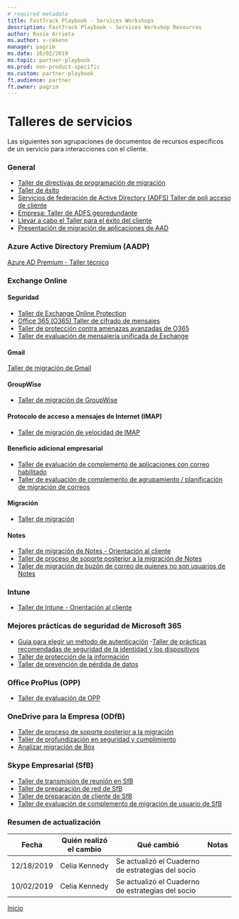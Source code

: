 ```yaml
---  
# required metadata  
title: FastTrack Playbook - Services Workshops
description: FastTrack Playbook - Services Workshop Resources
author: Rosie Arrieta
ms.author: v-cekenn
manager: pagrim
ms.date: 10/02/2019  
ms.topic: partner-playbook  
ms.prod: non-product-specific  
ms.custom: partner-playbook  
ft.audience: partner
ft.owner: pagrim
---  
```


# Talleres de servicios

Las siguientes son agrupaciones de documentos de recursos específicos de un servicio para interacciones con el cliente.

### General

- [Taller de directivas de programación de migración](https://ftdocs-bcm.azureedge.net/public/en-us-migration-scheduling-policy-deck-v1.pptx)
- [Taller de éxito](https://ftdocs-bcm.azureedge.net/public/en-us-success-workshop-deck-v1.pptx)
- [Servicios de federación de Active Directory (ADFS) Taller de poli acceso de cliente](https://ftdocs-bcm.azureedge.net/public/en-us-adfs-client-access-policy-workshop-v1.pptx)
- [Empresa: Taller de ADFS georedundante](https://ftdocs-bcm.azureedge.net/public/en-us-adfs-geo-redundant-v1.pptx)
- [Llevar a cabo el Taller para el éxito del cliente](assess-conduct-customer-success-workshop-partner.md)
- [Presentación de migración de aplicaciones de AAD](https://aka.ms/frpaadappmigrationdeck)

### Azure Active Directory Premium (AADP)

[Azure AD Premium - Taller técnico](https://aka.ms/FRPFTOPTask2533WorkshopLocalized)

### Exchange Online

#### Seguridad

- [Taller de Exchange Online Protection](https://ftdocs-bcm.azureedge.net/public/en-us-o365-eop-workshop-v1.pptx)
- [Office 365 (O365) Taller de cifrado de mensajes](https://ftdocs-bcm.azureedge.net/public/en-us-o365-ome-workshop-v1.pptx)
- [Taller de protección contra amenazas avanzadas de O365](https://ftdocs-bcm.azureedge.net/public/en-us-365-atp-workshop-v1.pptx)
- [Taller de evaluación de mensajería unificada de Exchange](https://ftdocs-bcm.azureedge.net/public/en-us-exchange-unified-messaging-assessment-workshop-v1.pptx)

#### Gmail

[Taller de migración de Gmail](https://ftdocs-bcm.azureedge.net/public/en-us-gmail-migration-workshop-v1.pptx)

#### GroupWise

- [Taller de migración de GroupWise](https://ftdocs-bcm.azureedge.net/public/en-us-groupwise-migration-workshop-v1.pptx)

#### Protocolo de acceso a mensajes de Internet (IMAP)

- [Taller de migración de velocidad de IMAP](https://ftdocs-bcm.azureedge.net/public/en-us-imap-migration-workshop-v1.pptx)

#### Beneficio adicional empresarial

- [Taller de evaluación de complemento de aplicaciones con correo habilitado](https://ftdocs-bcm.azureedge.net/public/en-us-mail-enabled-apps-add-on-assessment-workshop-v1.pptx)
- [Taller de evaluación de complemento de agrupamiento / planificación de migración de correos](https://ftdocs-bcm.azureedge.net/public/mail-migration-grouping-planning-addon-assment-workshop-v1.pptx)

#### Migración

- [Taller de migración](https://ftdocs-bcm.azureedge.net/public/en-us-exchange-velocity-migration-workshop-v1.pptx)

#### Notes

- [Taller de migración de Notes - Orientación al cliente](https://ftdocs-bcm.azureedge.net/public/en-us-notes-migration-workshop-v1.pptx)
- [Taller de proceso de soporte posterior a la migración de Notes](https://ftdocs-bcm.azureedge.net/public/post-migration-support-process-workshop-v1.pptx)
- [Taller de migración de buzón de correo de quienes no son usuarios de Notes](https://ftdocs-bcm.azureedge.net/public/post-migration-support-process-workshop-v1.pptx)

### Intune

- [Taller de Intune - Orientación al cliente](https://ftdocs-bcm.azureedge.net/public/m365-ems-microsoft-intune-workshops-v1.pdf)

### Mejores prácticas de seguridad de Microsoft 365

- [Guía para elegir un método de autenticación](https://ftdocs-bcm.azureedge.net/public/en-us-aadp-authmethod-v1.pptx)
-[Taller de prácticas recomendadas de seguridad de la identidad y los dispositivos](https://aka.ms/FRPDeploySecurelyGuidance)
- [Taller de protección de la información](https://ftdocs-bcm.azureedge.net/public/en-us-o365-ip-discussion-v1.pptx)
- [Taller de prevención de pérdida de datos](https://ftdocs-bcm.azureedge.net/public/en-us-o365-dlp-workshop-v1.pptx)

### Office ProPlus (OPP)

- [Taller de evaluación de OPP](https://ftdocs-bcm.azureedge.net/public/en-us-o365-proplus-assessment-workshop-v4.pptx)

### OneDrive para la Empresa (ODfB)

- [Taller de proceso de soporte posterior a la migración](https://ftdocs-bcm.azureedge.net/public/od4b-post-migration-support-process-workshop-v1.pptx)
- [Taller de profundización en seguridad y cumplimiento](https://ftdocs-bcm.azureedge.net/public/en-us-onedrive-securityandcompliance-v1.pptx)
- [Analizar migración de Box](https://ftdocs-bcm.azureedge.net/public/discuss-box-migration-v1.docx)

### Skype Empresarial (SfB)

- [Taller de transmisión de reunión en SfB](https://ftdocs-bcm.azureedge.net/public/sfb-meeting-broadcast-v1.pptx)
- [Taller de preparación de red de SfB](https://ftdocs-bcm.azureedge.net/public/sfb-network-readiness-v1.pptx)
- [Taller de preparación de cliente de SfB](https://ftdocs-bcm.azureedge.net/public/en-us-sfbclientreadiness-v1.pptx)
- [Taller de evaluación de complemento de migración de usuario de SfB](https://ftdocs-bcm.azureedge.net/public/en-us-sfb-user-migration-add-on-assessmentworkshop-v1.pptx)

### Resumen de actualización

|Fecha|Quién realizó el cambio|Qué cambió|Notas|
|---------|---------------|----------------------------|-------------|
|12/18/2019| Celia Kennedy| Se actualizó el Cuaderno de estrategias del socio| |
|10/02/2019| Celia Kennedy| Se actualizó el Cuaderno de estrategias del socio| |

[Inicio](http://partner-docs.microsoft.com)

